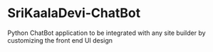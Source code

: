 # SriKaalaDevi-ChatBot
Python ChatBot application to be integrated with any site builder by customizing the front end UI design
